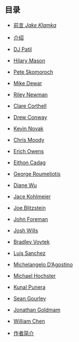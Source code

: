 ## 目录


* [前言 *Jake Klamka*](forward.md)
* [介绍](introdcution.md)


* [DJ Patil]()
* [Hilary Mason]()
* [Pete Skomoroch]()
* [Mike Dewar]()
* [Riley Newman]()
* [Clare Corthell]()
* [Drew Conway]()
* [Kevin Novak]()
* [Chris Moody]()
* [Erich Owens]()
* [Eithon Cadag]()
* [George Roumeliotis]()
* [Diane Wu]()
* [Jace Kohlmeier]()
* [Joe Blitzstein]()
* [John Foreman]()
* [Josh Wills]()
* [Bradley Voytek]()
* [Luis Sanchez]()
* [Michelangelo D’Agostino]()
* [Michael Hochster]()
* [Kunal Punera]()
* [Sean Gourley]()
* [Jonathan Goldmam]()
* [William Chen]()


* [作者简介](authors.md)
